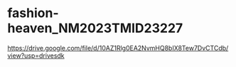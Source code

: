 # fashion-heaven_NM2023TMID23227
https://drive.google.com/file/d/10AZ1Rlg0EA2NvmHQ8bIX8Tew7DvCTCdb/view?usp=drivesdk 
